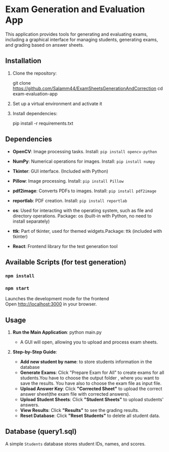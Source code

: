 
# Exam Generation and Evaluation App
This application provides tools for generating and evaluating exams, including a graphical interface for managing students, generating exams, and grading based on answer sheets.

## Installation

1. Clone the repository:
   
   git clone https://github.com/Salamm44/ExamSheetsGenerationAndCorrection
   cd exam-evaluation-app
   

2. Set up a virtual environment and activate it
   

3. Install dependencies:
 
   pip install -r requirements.txt
   
## Dependencies

- **OpenCV**: Image processing tasks. Install: `pip install opencv-python`
- **NumPy**: Numerical operations for images. Install: `pip install numpy`
- **Tkinter**: GUI interface. (Included with Python)
- **Pillow**: Image processing. Install: `pip install Pillow`
- **pdf2image**: Converts PDFs to images. Install: `pip install pdf2image`
- **reportlab**: PDF creation. Install: `pip install reportlab`
- **os**: Used for interacting with the operating system, such as file and directory operations.
  Package: os (built-in with Python, no need to install separately)

- **ttk**: Part of tkinter, used for themed widgets.Package: ttk (included with tkinter)
- **React**:  Frontend library for the test generation tool 

## Available Scripts (for test generation)
### `npm install`
### `npm start`
Launches the development mode for the frontend  
Open [http://localhost:3000](http://localhost:3000) in your browser.


## Usage

1. **Run the Main Application**:
   python main.py
   - A GUI will open, allowing you to upload and process exam sheets.

2. **Step-by-Step Guide**:
   - **Add new student by name**: to store students information in the database 
   - **Generate Exams**: Click "Prepare Exam for All" to create exams for all students.You have to choose the output folder , where you want to save the results. You have also to choose the exam file as input file.
   - **Upload Answer Key**: Click **"Corrected Sheet"** to upload the correct answer sheet(the exam file with corrected answers).
   - **Upload Student Sheets**: Click **"Student Sheets"** to upload students' answers.
   - **View Results**: Click **"Results"** to see the grading results.
   - **Reset Database**: Click **"Reset Students"** to delete all student data.


## Database (query1.sql)
A simple `Students` database stores student IDs, names, and scores.



